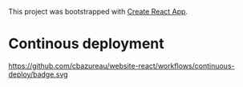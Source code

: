 This project was bootstrapped with [Create React App](https://github.com/facebookincubator/create-react-app).

# Continous deployment

https://github.com/cbazureau/website-react/workflows/continuous-deploy/badge.svg
